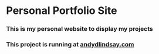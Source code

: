 # Personal Portfolio Site
### This is my personal website to display my projects

### This project is running at [andydlindsay.com](http://www.andydlindsay.com)
